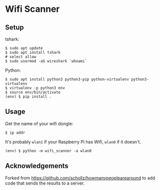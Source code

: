 # Wifi Scanner

## Setup

tshark:

```
$ sudo apt update
$ sudo apt install tshark
# select allow
$ sudo usermod -aG wireshark `whoami`
```

Python:

```
$ sudo apt install python3 python3-pip python-virtualenv python3-virtualenv
$ virtualenv -p python3 env
$ source env/bin/activate
(env) $ pip install .
```

## Usage

Get the name of your wifi dongle:

```
$ ip addr
```

It's probably `wlan1` if your Raspberry Pi has Wifi, `wlan0` if it doesn't.

```
(env) $ python -m wifi_scanner -a wlan0
```


## Acknowledgements

Forked from https://github.com/schollz/howmanypeoplearearound to add code that sends the results to a server.
